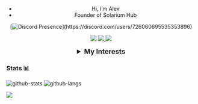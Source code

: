 <div align="center">

- Hi, I’m Alex
- Founder of Solarium Hub

[![Discord Presence](https://lanyard.cnrad.dev//api/726060695535353896?theme=dark&bg=809ecf&animated=false&hideDiscrim=true&borderRadius=30px&idleMessage=Probably%20doing%20something%20else...)](https://discord.com/users/726060695535353896)

</div>
<h3My accounts;</h3>
<p align="center">
   <a href="https://discord.com/users/726060695535353896" target"blank_"><img src="https://img.shields.io/badge/discord%20-7289DA.svg?&style=for-the-badge&logo=discord&logoColor=white"></a>
    <a href="https://github.com/DeveloperAlex0" target"blank_"><img src="https://img.shields.io/badge/GitHub%20-191717.svg?&style=for-the-badge&logo=github&logoColor=white">
</a>
  <a href="https://open.spotify.com/user/do4yp0t5u6qafs4gza2flcwvb" target"blank_"><img src="https://img.shields.io/badge/Spotify%20-1ed760.svg?&style=for-the-badge&logo=spotify&logoColor=white"></a>

<details align="center">
  <summary style="font-weight: bold; font-size: 18px">My Interests</summary>
 <code><img height="20" src="https://raw.githubusercontent.com/github/explore/80688e429a7d4ef2fca1e82350fe8e3517d3494d/topics/php/php.png"></code>
   <code><img height="20" src="https://raw.githubusercontent.com/github/explore/80688e429a7d4ef2fca1e82350fe8e3517d3494d/topics/nodejs/nodejs.png"></code>
   <code><img height="20" src="https://raw.githubusercontent.com/github/explore/80688e429a7d4ef2fca1e82350fe8e3517d3494d/topics/python/python.png"></code>
   <code><img height="20" src="https://raw.githubusercontent.com/github/explore/80688e429a7d4ef2fca1e82350fe8e3517d3494d/topics/visual-studio-code/visual-studio-code.png"></code>
   <code><img height="20" src="https://raw.githubusercontent.com/github/explore/80688e429a7d4ef2fca1e82350fe8e3517d3494d/topics/lua/lua.png"></code>
   
</details>


<p align="center">
  <a href="DeveloperAlex0.png"/></a>
</p>

### Stats 📊

![github-stats](https://github-readme-stats.vercel.app/api?username=falpearx&theme=tokyonight&show_icons=true&line_height=33)
![github-langs](https://github-readme-stats.vercel.app/api/top-langs/?username=falpearx&langs_count=4&theme=tokyonight&line_height=35&hide=cmake)

![](https://komarev.com/ghpvc/?username=falpearx&style=plastic&color=brightgreen)


<!--
<div align="center">


- Hi, I’m Alex
- Lua Scripter since 2016.
- Im currently learning html and js.
- All my projects are licensed. 

[![Discord Presence](https://lanyard-profile-readme.vercel.app/api/726060695535353899?theme=dark&bg=000000)](https://discord.com/users/726060695535353899)

<img src="https://komarev.com/ghpvc/?username=Alex&label=Numbers%20of%20visitors&color=0b04c7" alt="juywvm" />

</div>
<h3My accounts;</h3>
<p align="center">
   <a href="https://discord.com/users/726060695535353899" target"blank_"><img src="https://img.shields.io/badge/discord%20-7289DA.svg?&style=for-the-badge&logo=discord&logoColor=white"></a>
    <a href="https://github.com/DeveloperAlex0" target"blank_"><img src="https://img.shields.io/badge/GitHub%20-191717.svg?&style=for-the-badge&logo=github&logoColor=white">
</a>
   <a href="https://steamcommunity.com/id/" target"blank_"><img src="https://img.shields.io/badge/steam%20-171a21.svg?&style=for-the-badge&logo=steam&logoColor=white"></a>
<a href="https://open.spotify.com/user/" target"blank_"><img src="https://img.shields.io/badge/Spotify%20-1ed760.svg?&style=for-the-badge&logo=spotify&logoColor=white"></a>

<details align="center">
  <summary style="font-weight: bold; font-size: 18px">My Interests</summary>
 <code><img height="20" src="https://raw.githubusercontent.com/github/explore/80688e429a7d4ef2fca1e82350fe8e3517d3494d/topics/javascript/javascript.png"></code>
   <code><img height="20" src="https://raw.githubusercontent.com/github/explore/80688e429a7d4ef2fca1e82350fe8e3517d3494d/topics/nodejs/nodejs.png"></code>
   <code><img height="20" src="https://raw.githubusercontent.com/github/explore/80688e429a7d4ef2fca1e82350fe8e3517d3494d/topics/python/python.png"></code>
   <code><img height="20" src="https://raw.githubusercontent.com/github/explore/80688e429a7d4ef2fca1e82350fe8e3517d3494d/topics/visual-basic/visual-basic.png"></code>
 <code><img height="20" src="https://raw.githubusercontent.com/github/explore/80688e429a7d4ef2fca1e82350fe8e3517d3494d/topics/arduino/arduino.png"></code>
   <code><img height="20" src="https://raw.githubusercontent.com/github/explore/80688e429a7d4ef2fca1e82350fe8e3517d3494d/topics/visual-studio-code/visual-studio-code.png"></code>
   <code><img height="20" src="https://raw.githubusercontent.com/github/explore/80688e429a7d4ef2fca1e82350fe8e3517d3494d/topics/lua/lua.png"></code>
   
</details>
-->


<!--
### Project Hightlights ⭐

- ![Sigma Linux](link)
- ![libmem](link)
- ![AssaultCube Multihack](link)
- ![Half-Life Source Multihack](link)
- ![Half-Life 2 Multihack](link)



<!--
### Hi there 👋

- Im Alex


## Github Stats

<table><tr><td valign="top" width="50%">

<img src="https://github-readme-stats.vercel.app/api?username=DeveloperAlex0&show_icons=true&count_private=true&hide_border=true" align="left" style="width: 100%" />

</td><td valign="top" width="50%">

<img src="https://github-readme-stats.vercel.app/api/top-langs/?username=DeveloperAlex0&hide_border=true&layout=compact&hide=rescript" align="left" style="width: 100%"/>

</td></tr></table>

![](https://komarev.com/ghpvc/?username=DeveloperAlex0&style=plastic)
-->
